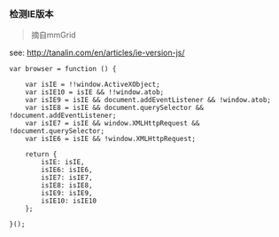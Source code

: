 ### 检测IE版本

> 摘自mmGrid
> 
   see: http://tanalin.com/en/articles/ie-version-js/
  	
  	var browser = function () {
  	
    	var isIE = !!window.ActiveXObject;
    	var isIE10 = isIE && !!window.atob;
    	var isIE9 = isIE && document.addEventListener && !window.atob;
    	var isIE8 = isIE && document.querySelector && !document.addEventListener;
    	var isIE7 = isIE && window.XMLHttpRequest && !document.querySelector;
    	var isIE6 = isIE && !window.XMLHttpRequest;

    	return {
      		isIE: isIE,
      		isIE6: isIE6,
      		isIE7: isIE7,
      		isIE8: isIE8,
      		isIE9: isIE9,
      		isIE10: isIE10
    	};
    
  	}();